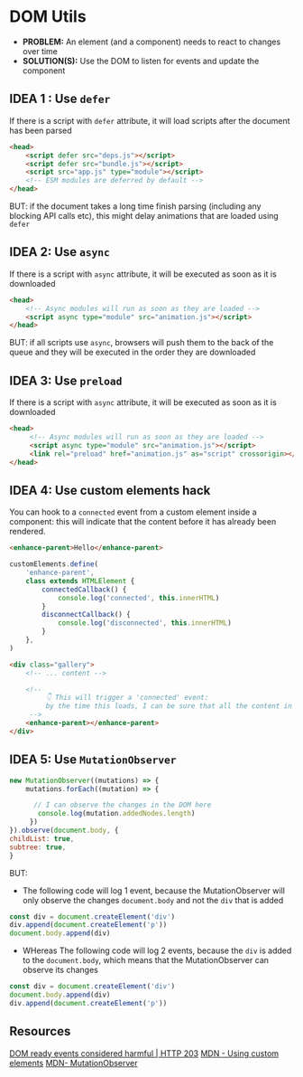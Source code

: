 # DOM Utils

- **PROBLEM:** An element (and a component) needs to react to changes over time
- **SOLUTION(S):** Use the DOM to listen for events and update the component

## IDEA 1 : Use `defer`

If there is a script with `defer` attribute, it will load scripts after the document has been parsed

```html
<head>
	<script defer src="deps.js"></script>
	<script defer src="bundle.js"></script>
	<script src="app.js" type="module"></script>
	<!-- ESM modules are deferred by default -->
</head>
```

BUT: if the document takes a long time finish parsing (including any blocking API calls etc), this might delay animations that are loaded using `defer`

## IDEA 2: Use `async`

If there is a script with `async` attribute, it will be executed as soon as it is downloaded

```html
<head>
	<!-- Async modules will run as soon as they are loaded -->
	<script async type="module" src="animation.js"></script>
</head>
```

BUT: if all scripts use `async`, browsers will push them to the back of the queue and they will be executed in the order they are downloaded

## IDEA 3: Use `preload`

If there is a script with `async` attribute, it will be executed as soon as it is downloaded

```html
<head>
     <!-- Async modules will run as soon as they are loaded -->
     <script async type="module" src="animation.js"></script>
     <link rel="preload" href="animation.js" as="script" crossorigin></link>
</head>
```

## IDEA 4: Use custom elements hack

You can hook to a `connected` event from a custom element inside a component: this will indicate that the content before it has already been rendered.

```html
<enhance-parent>Hello</enhance-parent>
```

```js
customElements.define(
	'enhance-parent',
	class extends HTMLElement {
		connectedCallback() {
			console.log('connected', this.innerHTML)
		}
		disconnectCallback() {
			console.log('disconnected', this.innerHTML)
		}
	},
)
```

```html
<div class="gallery">
	<!-- ... content -->

	<!--
         👇 This will trigger a 'connected' event:
         by the time this loads, I can be sure that all the content in "gallery" will have loaded
     -->
	<enhance-parent></enhance-parent>
</div>
```

## IDEA 5: Use `MutationObserver`

```js
new MutationObserver((mutations) => {
    mutations.forEach((mutation) => {

      // I can observe the changes in the DOM here
       console.log(mutation.addedNodes.length)
     })
}).observe(document.body, {
childList: true,
subtree: true,
}
```

BUT:

- The following code will log 1 event, because the MutationObserver will only observe the changes `document.body` and not the `div` that is added

```js
const div = document.createElement('div')
div.append(document.createElement('p'))
document.body.append(div)
```

- WHereas The following code will log 2 events, because the `div` is added to the `document.body`, which means that the MutationObserver can observe its changes

```js
const div = document.createElement('div')
document.body.append(div)
div.append(document.createElement('p'))
```

## Resources

[DOM ready events considered harmful | HTTP 203](https://www.youtube.com/watch?v=_iq1fPjeqMQ)
[MDN - Using custom elements](https://developer.mozilla.org/en-US/docs/Web/API/Web_components/Using_custom_elements)
[MDN- MutationObserver](https://developer.mozilla.org/en-US/docs/Web/API/MutationObserver)
